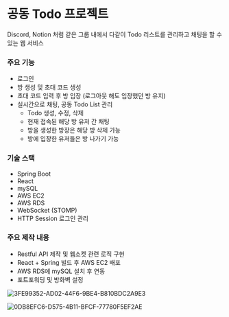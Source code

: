 # 공동 Todo 프로젝트
Discord, Notion 처럼 같은 그룹 내에서 다같이 Todo 리스트를 관리하고 채팅을 할 수 있는 웹 서비스

### 주요 기능
* 로그인
* 방 생성 및 초대 코드 생성
* 초대 코드 입력 후 방 입장 (로그아웃 해도 입장했던 방 유지)
* 실시간으로 채팅, 공동 Todo List 관리
	* Todo 생성, 수정, 삭제
	* 현재 접속된 해당 방 유저 간 채팅
	* 방을 생성한 방장은 해당 방 삭제 가능
	* 방에 입장한 유저들은 방 나가기 가능

### 기술 스택
* Spring Boot
* React
* mySQL
* AWS EC2
* AWS RDS
* WebSocket (STOMP)
* HTTP Session 로그인 관리

### 주요 제작 내용
* Restful API 제작 및 웹소켓 관련 로직 구현
* React + Spring 빌드 후 AWS EC2 배포
* AWS RDS에 mySQL 설치 후 연동
* 포트포워딩 및 방화벽 설정

![3FE99352-AD02-44F6-9BE4-B810BDC2A9E3](https://user-images.githubusercontent.com/93072571/190405000-7e900c40-c6c4-4223-a314-d4ff3ff26fc0.png)

![0DB8EFC6-D575-4B11-BFCF-77780F5EF2AE](https://user-images.githubusercontent.com/93072571/190405030-821c51d3-2c15-47ea-bb08-803d1fc39289.png)
